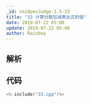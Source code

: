 ```yaml
---
_id: noiOpenJudge-1.5-33
title: "33 计算分数加减表达式的值"
date: 2019-07-22 05:00
update: 2019-07-22 05:00
author: Rainboy
---
```


## 解析

## 代码

```c
<%-include("33.cpp")%>
```

